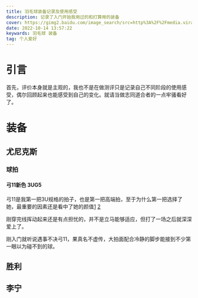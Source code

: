 ```yaml
---
title: 羽毛球装备记录及使用感受
description: 记录了入门开始我用过的和打算用的装备
cover: https://gimg2.baidu.com/image_search/src=http%3A%2F%2Fmedia.viralcham.com%2F2019%2F11%2Fchong.jpg&refer=http%3A%2F%2Fmedia.viralcham.com&app=2002&size=f9999,10000&q=a80&n=0&g=0n&fmt=auto?sec=1668306093&t=e486d05d80ade497076d69f3f6aaf25a
date: 2022-10-14 13:57:22
keywards: 羽毛球 装备
tag: 个人爱好
---
```

# 引言

首先，评价本身就是主观的，我也不是在做测评只是记录自己不同阶段的使用感受，偶尔回顾起来也能感受到自己的变化。就请当做志同道合者的一点牢骚看好了。

# 装备

## 尤尼克斯

### 球拍

#### 弓11新色 3UG5  

弓11是我第一把3U规格的拍子，也是第一把高端拍，至于为什么第一把选择了她，最重要的因素还是看中了她的颜值[1] [2] 

刚穿完线挥动起来还是有点担忧的，并不是立马能够适应，但打了一场之后就深深爱上了。

刚入门就听说遇事不决弓11，果真名不虚传，大拍面配合冷静的脚步能接到不少第一眼以为碰不到的球。

## 胜利

## 李宁

[1]: ./gong11-1.jpg
[2]: ./gong11-2.jpg